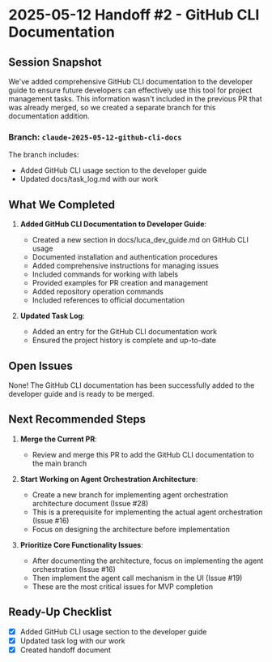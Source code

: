 # 2025-05-12 Handoff #2 - GitHub CLI Documentation

## Session Snapshot

We've added comprehensive GitHub CLI documentation to the developer guide to ensure future developers can effectively use this tool for project management tasks. This information wasn't included in the previous PR that was already merged, so we created a separate branch for this documentation addition.

### Branch: `claude-2025-05-12-github-cli-docs`

The branch includes:

- Added GitHub CLI usage section to the developer guide
- Updated docs/task_log.md with our work

## What We Completed

1. **Added GitHub CLI Documentation to Developer Guide**:
   - Created a new section in docs/luca_dev_guide.md on GitHub CLI usage
   - Documented installation and authentication procedures
   - Added comprehensive instructions for managing issues
   - Included commands for working with labels
   - Provided examples for PR creation and management
   - Added repository operation commands
   - Included references to official documentation

2. **Updated Task Log**:
   - Added an entry for the GitHub CLI documentation work
   - Ensured the project history is complete and up-to-date

## Open Issues

None! The GitHub CLI documentation has been successfully added to the developer guide and is ready to be merged.

## Next Recommended Steps

1. **Merge the Current PR**:
   - Review and merge this PR to add the GitHub CLI documentation to the main branch

2. **Start Working on Agent Orchestration Architecture**:
   - Create a new branch for implementing agent orchestration architecture document (Issue #28)
   - This is a prerequisite for implementing the actual agent orchestration (Issue #16)
   - Focus on designing the architecture before implementation

3. **Prioritize Core Functionality Issues**:
   - After documenting the architecture, focus on implementing the agent orchestration (Issue #16)
   - Then implement the agent call mechanism in the UI (Issue #19)
   - These are the most critical issues for MVP completion

## Ready-Up Checklist

- [x] Added GitHub CLI usage section to the developer guide
- [x] Updated task log with our work
- [x] Created handoff document
